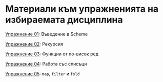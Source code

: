 # Материали към упражненията на избираемата дисциплина

[Упражнение 01](./01-scheme-intro/): Въведение в Scheme

[Упражнение 02](./02-scheme-recursion/): Рекурсия

[Упражнение 03](./03-scheme-higher-order-functions/): Функции от по-висок ред

[Упражнение 04](./04-scheme-lists/): Работа със списъци

[Упражнение 05](./05-scheme-map-filter-fold/): `map`, `filter` и `fold`

